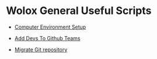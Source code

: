 # Wolox General Useful Scripts

- [Computer Environment Setup](./docs/setup-environment.md)

- [Add Devs To Github Teams](./scripts/add-devs-to-team.rb)

- [Migrate Git repository](https://gist.github.com/niksumeiko/8972566)
